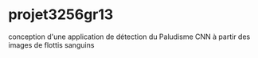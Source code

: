 # projet3256gr13
conception d'une application de détection du Paludisme CNN
à partir des images de flottis sanguins
